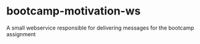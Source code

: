 # bootcamp-motivation-ws
A small webservice responsible for delivering messages for the bootcamp assignment
